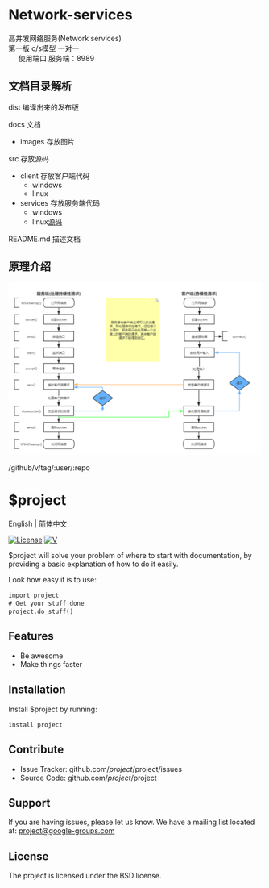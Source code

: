 # Network-services
高并发网络服务(Network services)  
第一版  c/s模型 一对一  
&nbsp;&nbsp;&nbsp;&nbsp;
	使用端口 服务端：8989    
    
## 文档目录解析  
dist  编译出来的发布版

docs 文档
*  images  存放图片  

src   存放源码

- client  存放客户端代码
  - windows
  - linux
- services 存放服务端代码
  - windows
  - linux[源码](https://github.com/Acmen-Team/Network-services/blob/master/dist/server_version1)

README.md   描述文档

## 原理介绍
![图片](/docs/images/%E5%B9%B6%E5%8F%91%E7%BD%91%E7%BB%9C%E9%80%9A%E4%BF%A1v1_2.0.png)

/github/v/tag/:user/:repo

$project
========

 English | [简体中文](./README_cn.md)


 [![License](https://img.shields.io/github/license/Acmen-Team/Network-services)](LICENSE)
[![V](https://img.shields.io/packagist/v/Holy/Holy?color=blue&include_prereleases&label=Server&style=flat-square)]()

$project will solve your problem of where to start with documentation,
by providing a basic explanation of how to do it easily.
 
Look how easy it is to use:
 
    import project
    # Get your stuff done
    project.do_stuff()
 
Features
--------
 
- Be awesome
- Make things faster
 
Installation
------------
 
Install $project by running:
 
    install project
 
Contribute
----------
 
- Issue Tracker: github.com/$project/$project/issues
- Source Code: github.com/$project/$project
 
Support
-------
 
If you are having issues, please let us know.
We have a mailing list located at: project@google-groups.com
 
License
-------
 
The project is licensed under the BSD license.